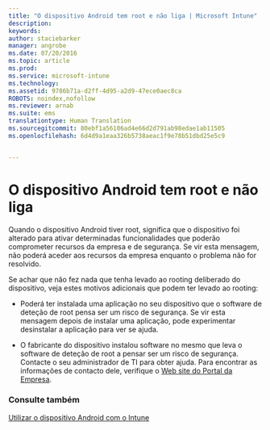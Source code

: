 ```yaml
---
title: "O dispositivo Android tem root e não liga | Microsoft Intune"
description: 
keywords: 
author: staciebarker
manager: angrobe
ms.date: 07/20/2016
ms.topic: article
ms.prod: 
ms.service: microsoft-intune
ms.technology: 
ms.assetid: 9786b71a-d2ff-4d95-a2d9-47ece0aec8ca
ROBOTS: noindex,nofollow
ms.reviewer: arnab
ms.suite: ems
translationtype: Human Translation
ms.sourcegitcommit: 80ebf1a56106ad4e66d2d791ab98edae1ab11505
ms.openlocfilehash: 6d4d9a1eaa326b5738aeac1f9e78b51dbd25e5c9


---
```



# O dispositivo Android tem root e não liga

Quando o dispositivo Android tiver root, significa que o dispositivo foi alterado para ativar determinadas funcionalidades que poderão comprometer recursos da empresa e de segurança. Se vir esta mensagem, não poderá aceder aos recursos da empresa enquanto o problema não for resolvido.

Se achar que não fez nada que tenha levado ao rooting deliberado do dispositivo, veja estes motivos adicionais que podem ter levado ao rooting:

- Poderá ter instalada uma aplicação no seu dispositivo que o software de deteção de root pensa ser um risco de segurança. Se vir esta mensagem depois de instalar uma aplicação, pode experimentar desinstalar a aplicação para ver se ajuda.

- O fabricante do dispositivo instalou software no mesmo que leva o software de deteção de root a pensar ser um risco de segurança. Contacte o seu administrador de TI para obter ajuda. Para encontrar as informações de contacto dele, verifique o [Web site do Portal da Empresa](http://portal.manage.microsoft.com).


### Consulte também
[Utilizar o dispositivo Android com o Intune](using-your-android-device-with-intune.md)



<!--HONumber=Aug16_HO1-->


